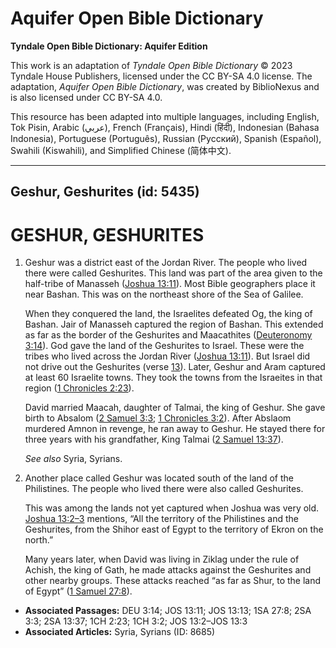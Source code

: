 # Aquifer Open Bible Dictionary

**Tyndale Open Bible Dictionary: Aquifer Edition**

This work is an adaptation of *Tyndale Open Bible Dictionary* © 2023 Tyndale House Publishers, licensed under the CC BY\-SA 4\.0 license. The adaptation, *Aquifer Open Bible Dictionary*, was created by BiblioNexus and is also licensed under CC BY\-SA 4\.0\.

This resource has been adapted into multiple languages, including English, Tok Pisin, Arabic (عربي), French (Français), Hindi (हिंदी), Indonesian (Bahasa Indonesia), Portuguese (Português), Russian (Русский), Spanish (Español), Swahili (Kiswahili), and Simplified Chinese (简体中文).



--------------------------------

## Geshur, Geshurites (id: 5435)

GESHUR, GESHURITES
==================

1. Geshur was a district east of the Jordan River. The people who lived there were called Geshurites. This land was part of the area given to the half\-tribe of Manasseh ([Joshua 13:11](https://ref.ly/Josh13:11)). Most Bible geographers place it near Bashan. This was on the northeast shore of the Sea of Galilee.

    When they conquered the land, the Israelites defeated Og, the king of Bashan. Jair of Manasseh captured the region of Bashan. This extended as far as the border of the Geshurites and Maacathites ([Deuteronomy 3:14](https://ref.ly/Deut3:14)). God gave the land of the Geshurites to Israel. These were the tribes who lived across the Jordan River ([Joshua 13:11](https://ref.ly/Josh13:11)). But Israel did not drive out the Geshurites (verse [13](https://ref.ly/Josh13:13)). Later, Geshur and Aram captured at least 60 Israelite towns. They took the towns from the Israeites in that region ([1 Chronicles 2:23](https://ref.ly/1Chr2:23)).

    David married Maacah, daughter of Talmai, the king of Geshur. She gave birth to Absalom ([2 Samuel 3:3](https://ref.ly/2Sam3:3); [1 Chronicles 3:2](https://ref.ly/1Chr3:2)). After Abslaom murdered Amnon in revenge, he ran away to Geshur. He stayed there for three years with his grandfather, King Talmai ([2 Samuel 13:37](https://ref.ly/2Sam13:37)).

    *See also* Syria, Syrians.

2. Another place called Geshur was located south of the land of the Philistines. The people who lived there were also called Geshurites.

    This was among the lands not yet captured when Joshua was very old. [Joshua 13:2–3](https://ref.ly/Josh13:2-Josh13:3) mentions, “All the territory of the Philistines and the Geshurites, from the Shihor east of Egypt to the territory of Ekron on the north.”

    Many years later, when David was living in Ziklag under the rule of Achish, the king of Gath, he made attacks against the Geshurites and other nearby groups. These attacks reached “as far as Shur, to the land of Egypt” ([1 Samuel 27:8](https://ref.ly/1Sam27:8)).

* **Associated Passages:** DEU 3:14; JOS 13:11; JOS 13:13; 1SA 27:8; 2SA 3:3; 2SA 13:37; 1CH 2:23; 1CH 3:2; JOS 13:2–JOS 13:3
* **Associated Articles:** Syria, Syrians (ID: 8685)

